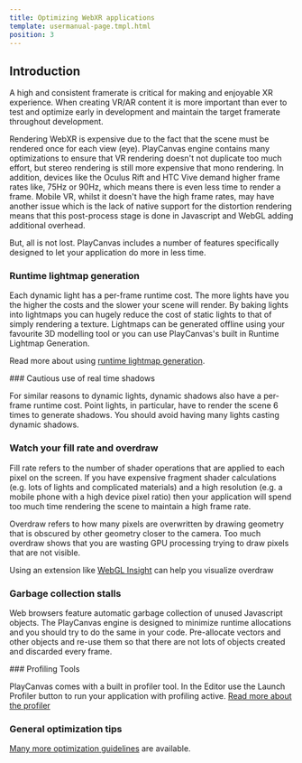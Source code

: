 ```yaml
---
title: Optimizing WebXR applications
template: usermanual-page.tmpl.html
position: 3
---
```


## Introduction

A high and consistent framerate is critical for making and enjoyable XR experience. When creating VR/AR content it is more important than ever to test and optimize early in development and maintain the target framerate throughout development.

Rendering WebXR is expensive due to the fact that the scene must be rendered once for each view (eye). PlayCanvas engine contains many optimizations to ensure that VR rendering doesn't not duplicate too much effort, but stereo rendering is still more expensive that mono rendering. In addition, devices like the Oculus Rift and HTC Vive demand higher frame rates like, 75Hz or 90Hz, which means there is even less time to render a frame. Mobile VR, whilst it doesn't have the high frame rates, may have another issue which is the lack of native support for the distortion rendering means that this post-process stage is done in Javascript and WebGL adding additional overhead.

But, all is not lost. PlayCanvas includes a number of features specifically designed to let your application do more in less time.

### Runtime lightmap generation

Each dynamic light has a per-frame runtime cost. The more lights have you the higher the costs and the slower your scene will render. By baking lights into lightmaps you can hugely reduce the cost of static lights to that of simply rendering a texture. Lightmaps can be generated offline using your favourite 3D modelling tool or you can use PlayCanvas's built in Runtime Lightmap Generation.

Read more about using [runtime lightmap generation][1].

### Cautious use of real time shadows

For similar reasons to dynamic lights, dynamic shadows also have a per-frame runtime cost. Point lights, in particular, have to render the scene 6 times to generate shadows. You should avoid having many lights casting dynamic shadows.

### Watch your fill rate and overdraw

Fill rate refers to the number of shader operations that are applied to each pixel on the screen. If you have expensive fragment shader calculations (e.g. lots of lights and complicated materials) and a high resolution (e.g. a mobile phone with a high device pixel ratio) then your application will spend too much time rendering the scene to maintain a high frame rate.

Overdraw refers to how many pixels are overwritten by drawing geometry that is obscured by other geometry closer to the camera. Too much overdraw shows that you are wasting GPU processing trying to draw pixels that are not visible.

Using an extension like [WebGL Insight][2] can help you visualize overdraw

### Garbage collection stalls

Web browsers feature automatic garbage collection of unused Javascript objects. The PlayCanvas engine is designed to minimize runtime allocations and you should try to do the same in your code. Pre-allocate vectors and other objects and re-use them so that there are not lots of objects created and discarded every frame.

### Profiling Tools

PlayCanvas comes with a built in profiler tool. In the Editor use the Launch Profiler button to run your application with profiling active. [Read more about the profiler][3]

### General optimization tips

[Many more optimization guidelines][4] are available.

[1]: /user-manual/graphics/lighting/lightmaps/#playcanvas-runtime-lightmap-generation
[2]: https://chrome.google.com/webstore/detail/webgl-insight/djdcbmfacaaocoomokenoalbomllhnko
[3]: /user-manual/optimization/profiler/
[4]: /user-manual/optimization/guidelines/
